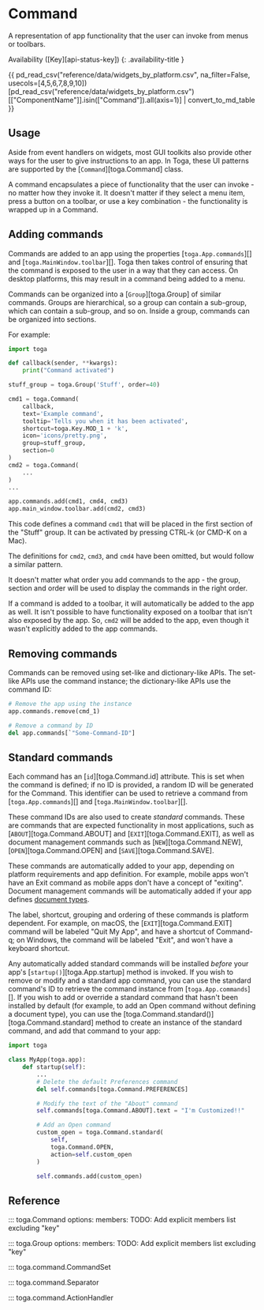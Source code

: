 # Command

A representation of app functionality that the user can invoke from menus or toolbars.

Availability ([Key][api-status-key])  <!-- rumdl-disable-line MD013 -->
{: .availability-title }

{{ pd_read_csv("reference/data/widgets_by_platform.csv", na_filter=False, usecols=[4,5,6,7,8,9,10])[pd_read_csv("reference/data/widgets_by_platform.csv")[["ComponentName"]].isin(["Command"]).all(axis=1)] | convert_to_md_table }}

## Usage

Aside from event handlers on widgets, most GUI toolkits also provide other ways for the user to give instructions to an app. In Toga, these UI patterns are supported by the [`Command`][toga.Command] class.

A command encapsulates a piece of functionality that the user can invoke - no matter how they invoke it. It doesn't matter if they select a menu item, press a button on a toolbar, or use a key combination - the functionality is wrapped up in a Command.

## Adding commands

Commands are added to an app using the properties [`toga.App.commands`][] and [`toga.MainWindow.toolbar`][]. Toga then takes control of ensuring that the command is exposed to the user in a way that they can access. On desktop platforms, this may result in a command being added to a menu.

Commands can be organized into a [`Group`][toga.Group] of similar commands. Groups are hierarchical, so a group can contain a sub-group, which can contain a sub-group, and so on. Inside a group, commands can be organized into sections.

For example:

```python
import toga

def callback(sender, **kwargs):
    print("Command activated")

stuff_group = toga.Group('Stuff', order=40)

cmd1 = toga.Command(
    callback,
    text='Example command',
    tooltip='Tells you when it has been activated',
    shortcut=toga.Key.MOD_1 + 'k',
    icon='icons/pretty.png',
    group=stuff_group,
    section=0
)
cmd2 = toga.Command(
    ...
)
...

app.commands.add(cmd1, cmd4, cmd3)
app.main_window.toolbar.add(cmd2, cmd3)
```

This code defines a command `cmd1` that will be placed in the first section of the "Stuff" group. It can be activated by pressing CTRL-k (or CMD-K on a Mac).

The definitions for `cmd2`, `cmd3`, and `cmd4` have been omitted, but would follow a similar pattern.

It doesn't matter what order you add commands to the app - the group, section and order will be used to display the commands in the right order.

If a command is added to a toolbar, it will automatically be added to the app as well. It isn't possible to have functionality exposed on a toolbar that isn't also exposed by the app. So, `cmd2` will be added to the app, even though it wasn't explicitly added to the app commands.

## Removing commands

Commands can be removed using set-like and dictionary-like APIs. The set-like APIs use the command instance; the dictionary-like APIs use the command ID:

```python
# Remove the app using the instance
app.commands.remove(cmd_1)

# Remove a command by ID
del app.commands[`"Some-Command-ID"]
```

## Standard commands

Each command has an [`id`][toga.Command.id] attribute. This is set when the command is defined; if no ID is provided, a random ID will be generated for the Command. This identifier can be used to retrieve a command from [`toga.App.commands`][] and [`toga.MainWindow.toolbar`][].

These command IDs are also used to create *standard* commands. These are commands that are expected functionality in most applications, such as [`ABOUT`][toga.Command.ABOUT] and [`EXIT`][toga.Command.EXIT], as well as document management commands such as [`NEW`][toga.Command.NEW], [`OPEN`][toga.Command.OPEN] and [`SAVE`][toga.Command.SAVE].

These commands are automatically added to your app, depending on platform requirements and app definition. For example, mobile apps won't have an Exit command as mobile apps don't have a concept of "exiting". Document management commands will be automatically added if your app defines [document types](document.md).

The label, shortcut, grouping and ordering of these commands is platform dependent. For example, on macOS, the [`EXIT`][toga.Command.EXIT] command will be labeled "Quit My App", and have a shortcut of Command-q; on Windows, the command will be labeled "Exit", and won't have a keyboard shortcut.

Any automatically added standard commands will be installed *before* your app's [`startup()`][toga.App.startup] method is invoked. If you wish to remove or modify and a standard app command, you can use the standard command's ID to retrieve the command instance from [`toga.App.commands`][]. If you wish to add or override a standard command that hasn't been installed by default (for example, to add an Open command without defining a document type), you can use the [toga.Command.standard()][toga.Command.standard] method to create an instance of the standard command, and add that command to your app:

```python
import toga

class MyApp(toga.app):
    def startup(self):
        ...
        # Delete the default Preferences command
        del self.commands[toga.Command.PREFERENCES]

        # Modify the text of the "About" command
        self.commands[toga.Command.ABOUT].text = "I'm Customized!!"

        # Add an Open command
        custom_open = toga.Command.standard(
            self,
            toga.Command.OPEN,
            action=self.custom_open
        )

        self.commands.add(custom_open)
```

## Reference

::: toga.Command
    options:
        members:
            TODO: Add explicit members list excluding "key"

::: toga.Group
    options:
        members:
            TODO: Add explicit members list excluding "key"

::: toga.command.CommandSet

::: toga.command.Separator

::: toga.command.ActionHandler
